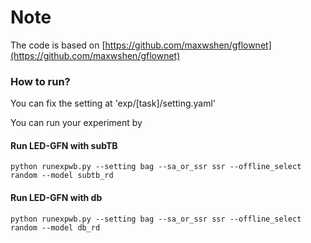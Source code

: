 # Note

The code is based on [https://github.com/maxwshen/gflownet](https://github.com/maxwshen/gflownet)

### How to run?

You can fix the setting at 'exp/[task]/setting.yaml'

You can run your experiment by 

#### Run LED-GFN with subTB
```
python runexpwb.py --setting bag --sa_or_ssr ssr --offline_select random --model subtb_rd
```

#### Run LED-GFN with db
```
python runexpwb.py --setting bag --sa_or_ssr ssr --offline_select random --model db_rd
```
